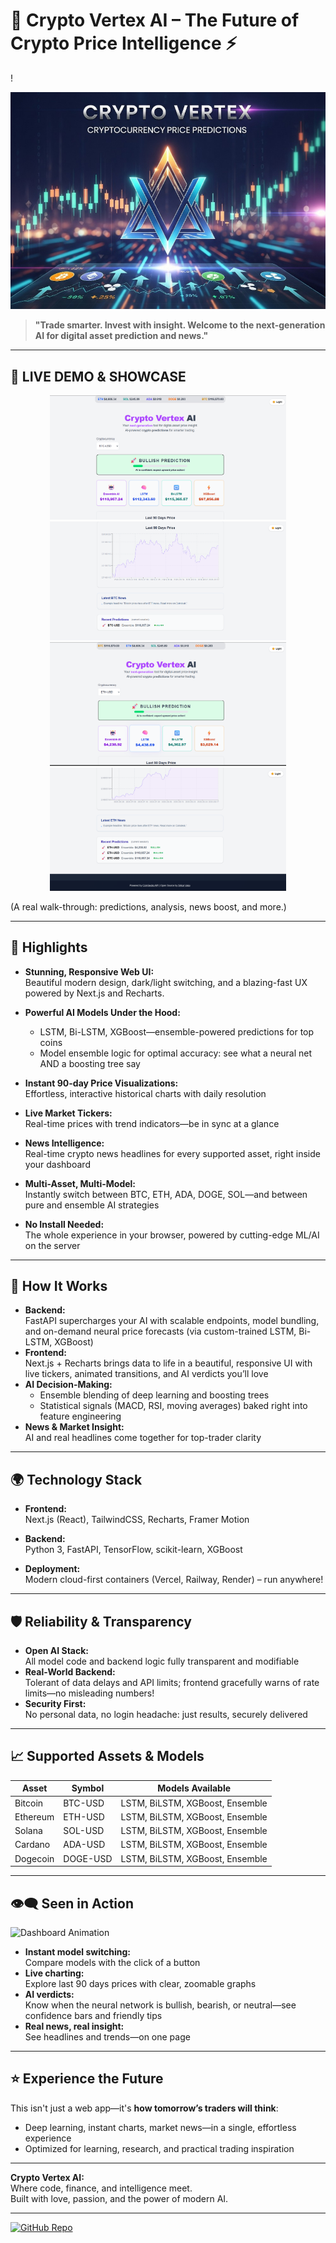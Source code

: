 # 🚀 Crypto Vertex AI – The Future of Crypto Price Intelligence ⚡

!<p align="center">
  <img src="assets/screenshots/cryptovertexbanner.jpg" width="850" alt="Crypto Vertex Banner">
</p>


> **"Trade smarter. Invest with insight. Welcome to the next-generation AI for digital asset prediction and news."**  

---

## 🌟 LIVE DEMO & SHOWCASE

<div align="center">

<img src="assets/screenshots/pic-1.jpg" alt="Dashboard Overview" width="75%">
<img src="assets/screenshots/pic-2.jpg" alt="AI Prediction Panel" width="75%">
<img src="assets/screenshots/pic-3.jpg" alt="Price Chart & News" width="75%">
<img src="assets/screenshots/pic-4.jpg" alt="Recent Predictions & Footer" width="75%">

</div>
  
(A real walk-through: predictions, analysis, news boost, and more.)

---

## 🌌 Highlights

- **Stunning, Responsive Web UI:**  
  Beautiful modern design, dark/light switching, and a blazing-fast UX powered by Next.js and Recharts.

- **Powerful AI Models Under the Hood:**  
  - LSTM, Bi-LSTM, XGBoost—ensemble-powered predictions for top coins
  - Model ensemble logic for optimal accuracy: see what a neural net AND a boosting tree say

- **Instant 90-day Price Visualizations:**  
  Effortless, interactive historical charts with daily resolution

- **Live Market Tickers:**  
  Real-time prices with trend indicators—be in sync at a glance

- **News Intelligence:**  
  Real-time crypto news headlines for every supported asset, right inside your dashboard

- **Multi-Asset, Multi-Model:**  
  Instantly switch between BTC, ETH, ADA, DOGE, SOL—and between pure and ensemble AI strategies

- **No Install Needed:**  
  The whole experience in your browser, powered by cutting-edge ML/AI on the server

---

## 🧠 How It Works

- **Backend:**  
  FastAPI supercharges your AI with scalable endpoints, model bundling, and on-demand neural price forecasts (via custom-trained LSTM, Bi-LSTM, XGBoost)
- **Frontend:**  
  Next.js + Recharts brings data to life in a beautiful, responsive UI with live tickers, animated transitions, and AI verdicts you’ll love
- **AI Decision-Making:**  
  - Ensemble blending of deep learning and boosting trees
  - Statistical signals (MACD, RSI, moving averages) baked right into feature engineering
- **News & Market Insight:**  
  AI and real headlines come together for top-trader clarity

---

## 🌍 Technology Stack

- **Frontend:**  
  Next.js (React), TailwindCSS, Recharts, Framer Motion

- **Backend:**  
  Python 3, FastAPI, TensorFlow, scikit-learn, XGBoost

- **Deployment:**  
  Modern cloud-first containers (Vercel, Railway, Render) – run anywhere!

---

## 🛡️ Reliability & Transparency

- **Open AI Stack:**  
  All model code and backend logic fully transparent and modifiable
- **Real-World Backend:**  
  Tolerant of data delays and API limits; frontend gracefully warns of rate limits—no misleading numbers!
- **Security First:**  
  No personal data, no login headache: just results, securely delivered

---

## 📈 Supported Assets & Models

| Asset     | Symbol    | Models Available                 |
|-----------|-----------|-----------------------------------|
| Bitcoin   | BTC-USD   | LSTM, BiLSTM, XGBoost, Ensemble   |
| Ethereum  | ETH-USD   | LSTM, BiLSTM, XGBoost, Ensemble   |
| Solana    | SOL-USD   | LSTM, BiLSTM, XGBoost, Ensemble   |
| Cardano   | ADA-USD   | LSTM, BiLSTM, XGBoost, Ensemble   |
| Dogecoin  | DOGE-USD  | LSTM, BiLSTM, XGBoost, Ensemble   |

---

## 👁️‍🗨️ Seen in Action

![Dashboard Animation](https://media.giphy.com/media/9J7tdYltWyXIY/giphy.gif)

- **Instant model switching:**  
  Compare models with the click of a button
- **Live charting:**  
  Explore last 90 days prices with clear, zoomable graphs
- **AI verdicts:**  
  Know when the neural network is bullish, bearish, or neutral—see confidence bars and friendly tips
- **Real news, real insight:**  
  See headlines and trends—on one page

---

## ⭐ Experience the Future

This isn't just a web app—it's **how tomorrow’s traders will think**:
- Deep learning, instant charts, market news—in a single, effortless experience
- Optimized for learning, research, and practical trading inspiration

---

**Crypto Vertex AI:**  
Where code, finance, and intelligence meet.  
Built with love, passion, and the power of modern AI.

---

[![GitHub Repo](https://img.shields.io/badge/View_on_GitHub-181717?logo=github&style=for-the-badge&logoColor=white)](YOUR_REPO_LINK_HERE)
